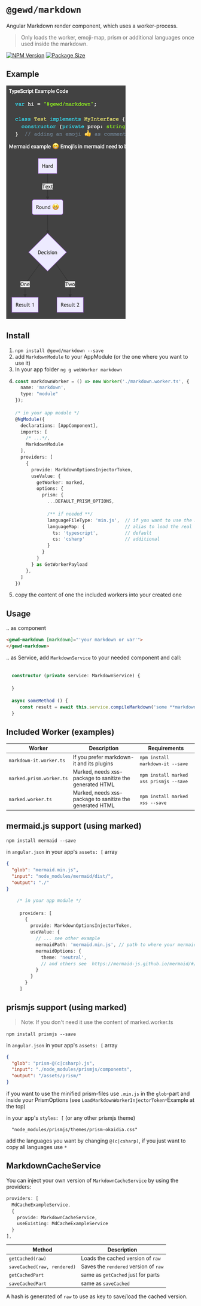 # `@gewd/markdown`

Angular Markdown render component, which uses a worker-process.
> Only loads the worker, emoji-map, prism or additional languages once used inside the markdown.

[![NPM Version][npm-img]][npm-url]
[![Package Size][size-img]][size-url]

[npm-img]: https://img.shields.io/npm/v/@gewd/markdown.svg?
[npm-url]: https://www.npmjs.com/package/@gewd/markdown
[size-img]: https://img.shields.io/bundlephobia/minzip/@gewd/markdown.svg
[size-url]: https://bundlephobia.com/result?p=@gewd/markdown

## Example
[![Visual Example of example.md][example_md_img]][example_md_url]

[example_md_img]: ../../example-images/example_md.png
[example_md_url]: ../../apps/demo/src/assets/example.md


## Install

1. `npm install @gewd/markdown --save`
2. add `MarkdownModule` to your AppModule (or the one where you want to use it) 
3. In your app folder `ng g webWorker markdown`
4. ```ts
   const markdownWorker = () => new Worker('./markdown.worker.ts', {
     name: 'markdown',
     type: "module"
   });

   /* in your app module */
   @NgModule({
     declarations: [AppComponent],
     imports: [
       /* ...*/,
       MarkdownModule
     ],
     providers: [
       {
         provide: MarkdownOptionsInjectorToken,
         useValue: {
           getWorker: marked,
           options: {
             prism: {
               ...DEFAULT_PRISM_OPTIONS,
   
               /** if needed **/
               languageFileType: 'min.js',  // if you want to use the minified assets
               languageMap: {               // alias to load the real file
                 ts: 'typescript',          // default
                 cs: 'csharp'               // additional
               }
             }
           }
         } as GetWorkerPayload
       },
     ]
   })
   ```
5. copy the content of one the included workers into your created one

## Usage

.. as component
```html 
<gewd-markdown [markdown]="'your markdown or var'">
</gewd-markdown>
```

.. as Service, add `MarkdownService` to your needed component and call:
```ts 

  constructor (private service: MarkdownService) {

  }

  async someMethod () {
     const result = await this.service.compileMarkdown('some **markdown**');
  }
```

## Included Worker (examples)
|Worker|Description|Requirements|
|----|----|-----|
|`markdown-it.worker.ts`| If you prefer markdown-it and its plugins |`npm install markdown-it --save`|
|`marked.prism.worker.ts`|Marked, needs xss-package to sanitize the generated HTML |`npm install marked xss prismjs --save`|
|`marked.worker.ts`|Marked, needs xss-package to sanitize the generated HTML |`npm install marked xss --save`|

## mermaid.js support (using marked)

`npm install mermaid --save`

in `angular.json` in your app's `assets: [` array 
```json
{
  "glob": "mermaid.min.js",
  "input": "node_modules/mermaid/dist/",
  "output": "./"
}
```

```ts
    /* in your app module */
   
     providers: [
       {
         provide: MarkdownOptionsInjectorToken,
         useValue: {
           // ... see other example
           mermaidPath: 'mermaid.min.js', // path to where your mermaid.min.js-asset was copied
           mermaidOptions: {
             theme: 'neutral',
             // and others see  https://mermaid-js.github.io/mermaid/#/mermaidAPI?id=mermaidapi-configuration-defaults
           }
         }
       }
     ]
```

## prismjs support (using marked)

> Note: If you don't need it use the content of marked.worker.ts

`npm install prismjs --save`

in `angular.json` in your app's `assets: [` array 
```json
{
  "glob": "prism-@(c|csharp).js",
  "input": "./node_modules/prismjs/components",
  "output": "/assets/prism/"
}
```
if you want to use the minified prism-files use `.min.js` in the `glob`-part and inside your PrismOptions (see `LoadMarkdownWorkerInjectorToken`-Example at the top)

in your app's `styles: [` (or any other prismjs theme)
```
  "node_modules/prismjs/themes/prism-okaidia.css"
```


add the languages you want by changing `@(c|csharp)`, if you just want to copy all languages use `*`

## MarkdownCacheService
You can inject your own version of `MarkdownCacheService` by using the providers:

```ts
providers: [
  MdCacheExampleService,
  {
    provide: MarkdownCacheService,
    useExisting: MdCacheExampleService
  }
],
```

 |Method|Description|
 |----|----|
 |`getCached(raw)`| Loads the cached version of `raw`|
 |`saveCached(raw, rendered)`|Saves the `rendered` version of `raw`|
 |`getCachedPart`|same as `getCached` just for parts|
 |`saveCachedPart`|same as `saveCached` |

A hash is generated of `raw` to use as key to save/load the cached version. 
